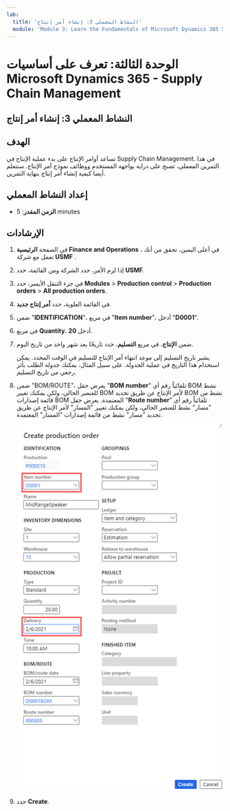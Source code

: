 ```yaml
---
lab:
  title: 'النشاط المعملي 3: إنشاء أمر إنتاج'
  module: 'Module 3: Learn the Fundamentals of Microsoft Dynamics 365 Supply Chain Management'
---
```


# الوحدة الثالثة: تعرف على أساسيات Microsoft Dynamics 365 - Supply Chain Management

## النشاط المعملي 3: إنشاء أمر إنتاج

## الهدف

تساعد أوامر الإنتاج على بدء عملية الإنتاج في Supply Chain Management. في هذا التمرين المعملي، تصبح على دراية بواجهة المستخدم ووظائف نموذج أمر الإنتاج. ستتعلم أيضا كيفية إنشاء أمر إنتاج بنهاية التمرين.

## إعداد النشاط المعملي

   - **الزمن المقدر**: 5 minutes

## الإرشادات

1.  في الصفحة **الرئيسية Finance and Operations** ، في أعلى اليمين، تحقق من أنك تعمل مع شركة **USMF** .

2.  إذا لزم الأمر، حدد الشركة ومن القائمة، حدد **USMF**.

3.  في جزء التنقل الأيسر، حدد **Modules** > **Production control** > **Production orders** > **All production orders**.

4.  في القائمة العلوية، حدد **أمر إنتاج جديد**.

5.  ضمن "**IDENTIFICATION**"، في مربع "**Item number**"، أدخل "**D0001**".

6.  في مربع **Quantity**، أدخل **20**.

7.  ضمن **الإنتاج**، في مربع **التسليم**، حدد تاريخًا بعد شهر واحد من تاريخ اليوم.

    يشير تاريخ التسليم إلى موعد انتهاء أمر الإنتاج للتسليم في الوقت المحدد.  يمكن استخدام هذا التاريخ في عملية الجدولة. على سبيل المثال، يمكنك جدولة الطلب بأثر رجعي من تاريخ التسليم.

8.  ضمن "BOM/ROUTE"، يعرض حقل "**BOM number**" تلقائياً رقم أي BOM نشط للعنصر الحالي، ولكن يمكنك تغيير BOM لأمر الإنتاج عن طريق تحديد BOM نشط من قائمة إصدارات BOM المعتمدة.  يعرض حقل "**Route number**" تلقائياً رقم أي "مسار" نشط للعنصر الحالي، ولكن يمكنك تغيير "المسار" لأمر الإنتاج عن طريق تحديد "مسار" نشط من قائمة إصدارات "المسار" المعتمدة.

    ![لقطة شاشة تصور صفحة إنشاء أمر إنتاج. يتم تمييز حقلي رقم العنصر والتسليم.](./media/03-learn-the-fundamentals-of-dynamics-365-supply-chain-management-40.png)

9.  حدد **Create**.

